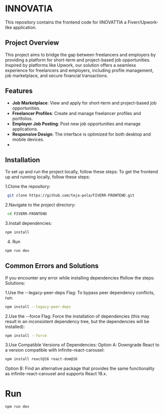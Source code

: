 # INNOVATIA

This repository contains the frontend code for IINOVATTIA a Fiverr/Upwork-like application. 

## Project Overview

This project aims to bridge the gap between freelancers and employers by providing a platform for short-term and project-based job opportunities. Inspired by platforms like Upwork, our solution offers a seamless experience for freelancers and employers, including profile management, job marketplace, and secure financial transactions.

## Features

- **Job Marketplace**: View and apply for short-term and project-based job opportunities.
- **Freelancer Profiles**: Create and manage freelancer profiles and portfolios.
- **Employer Job Posting**: Post new job opportunities and manage applications.
- **Responsive Design**: The interface is optimized for both desktop and mobile devices.
- 
## Installation

To set up and run the project locally, follow these steps:
To get the frontend up and running locally, follow these steps:

1.Clone the repository:
  ```bash
   git clone https://github.com/teja-pola/FIVERR-FRONTEND.git
   ```
2.Navigate to the project directory:
  ```bash
   cd FIVERR-FRONTEND
   ```
3.Install dependencies:
   ```bash
   npm install
   ```
4. Run
  ```bash
  npm run dev
  ```
## Common Errors and Solutions
If you encounter any error while installing dependencies ffollow the steps:
Solutions:

1.Use the --legacy-peer-deps Flag:
To bypass peer dependency conflicts, run:
```bash
npm install --legacy-peer-deps
```
2.Use the --force Flag:
Force the installation of dependencies (this may result in an inconsistent dependency tree, but the dependencies will be installed):
```bash
npm install --force
```
3.Use Compatible Versions of Dependencies:
Option A: Downgrade React to a version compatible with infinite-react-carousel:
```bash
npm install react@16 react-dom@16
```
Option B: Find an alternative package that provides the same functionality as infinite-react-carousel and supports React 18.x.

# Run
```bash
npm run dev
```

